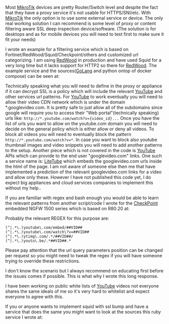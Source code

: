 Most
[MikroTik](/MikroTik#)
devices are pretty Router/Switch level and despite the fact that they
have a proxy service it's not usable for HTTPS/SNI/etc. With
[MikroTik](/MikroTik#)
the only option is to use some external service or device. The only real
working solution I can recommend is some level of proxy or content
filtering aware SSL deep inspection device/software. (The solution is
for desktops and as for mobile devices you will need to test first to
make sure it fit your needs)

I wrote an example for a filtering service which is based on
Fortinet/RedWood/Squid/Checkpoint/others and customized url
categorizing. I am using
[RedWood](/RedWood#)
in production and have used Squid for a very long time but it lacks
support for HTTP2 so there for
[RedWood](/RedWood#).
The example service and the
sources([GoLang](/GoLang#)
and python ontop of docker compose) can be seen at:
[](https://github.com/elico/yt-classification-service-example)

Technically speaking what you will need to define in the proxy or
appliance if it can decrypt SSL is a policy which will include the
relevant
[YouTube](/YouTube#)
and other services url patterns. For
[YouTube](/YouTube#)
to work eventually you will need to allow their video CDN network which
is under the domain \*.googlevideo.com. It is pretty safe to just allow
all of the subdomains since google will require you to access their "Web
portal"(technically speaking) urls like:
`http://*.youtube.com/watch?v={video_id}...` Once you have the list of
urls you want to allow on the youtube.com domain you will need to decide
on the general policy which is either allow or deny all videos. To block
all videos you will need to eventually block the pattern
`http://*.youtube.com/watch?v=*`. In case you want to block also youtube
thumbnail images and video snippets you will need to add another
patterns to the setup. Another piece which is not covered in the code is
[YouTube](/YouTube#)
APIs which can provide to the end user "googlevideo.com" links. One such
a service name is:
[LiteTube](/LiteTube#)
which embeds the googlevideo.com urls inside the html of the page. I am
not aware of someone else then me that have implemented a prediction of
the relevant googlevideo.com links for a video and allow only these.
However I have not published this code yet, I do expect big appliances
and cloud services companies to implement this without my help..

If you are familiar with regex and bash enough you would be able to
learn the relevant patterns from another script/code I wrote for the
[CheckPoint](/CheckPoint#)
embedded NGFW 1500 series which is based on R80.20 at:
[](https://github.com/elico/checkpoint-vid-filtering-managment)

Probably the relevant REGEX for this purpose are:

    (^|.*\.)youtube\.com/embed/##VID##
    (^|.*\.)youtube\.com/watch\?v=##VID##
    (^|.*\.)ytimg\.com/.*/##VID##/
    (^|.*\.)youtu\.be/.*##VID##.*

Please pay attention that the url query parameters position can be
changed per request so you might need to tweak the regex if you will
have someone trying to override these restrictions.

I don't know the scenario but I always recommend on educating first
before the issues comes if possible. This is what why I wrote this long
response.

I have been working on public white lists of
[YouTube](/YouTube#)
videos not everyone shares the same ideals of me so it's very hard to
whitelist and expect everyone to agree with this.

If you or anyone wants to implement squid with ssl bump and have a
service that does the same you might want to look at the sources this
ruby service I wrote at:
[](https://github.com/elico/squid-external-matchers/blob/master/youtube-id-matcher.rb)
